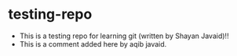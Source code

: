 # testing-repo
- This is a testing repo for learning git (written by Shayan Javaid)!!
- This is a comment added here by aqib javaid.
